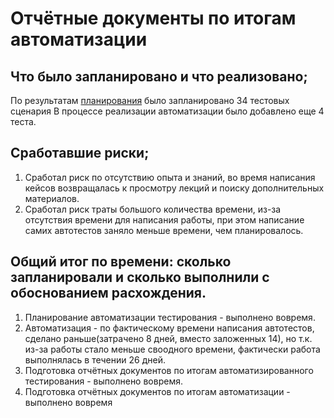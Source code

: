 # Отчётные документы по итогам автоматизации

## Что было запланировано и что реализовано;
По результатам [планирования](https://github.com/KateUstinova/diploma/blob/main/reports/Plan.md) было запланировано 34 тестовых сценария
В процессе реализации автоматизации было добавлено еще 4 теста.

## Сработавшие риски;

1. Сработал риск по отсутствию опыта и знаний, во время написания кейсов возвращалась к просмотру лекций и поиску дополнительных материалов.
2. Сработал риск траты большого количества времени, из-за отсутствия времени для написания работы, при этом написание самих автотестов заняло меньше времени, чем планировалось.

## Общий итог по времени: сколько запланировали и сколько выполнили с обоснованием расхождения.

1. Планирование автоматизации тестирования - выполнено вовремя.
2. Автоматизация - по фактическому времени написания автотестов, сделано раньше(затрачено 8 дней, вместо заложенных 14), но т.к. из-за работы стало меньше своодного времени, фактически работа выполнялась в течении 26 дней.
3. Подготовка отчётных документов по итогам автоматизированного тестирования - выполнено вовремя.
4. Подготовка отчётных документов по итогам автоматизации - выполнено вовремя